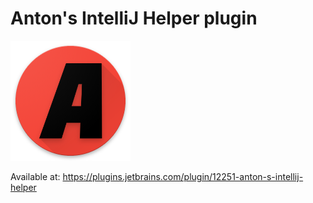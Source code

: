 # Anton's IntelliJ Helper plugin

![Anton Logo](antonIcon.png)

Available at: https://plugins.jetbrains.com/plugin/12251-anton-s-intellij-helper
